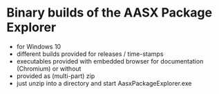 # Binary builds of the AASX Package Explorer

- for Windows 10
- different builds provided for releases / time-stamps
- executables provided with embedded browser for documentation (Chromium) or without
- provided as (multi-part) zip
- just unzip into a directory and start AasxPackageExplorer.exe
